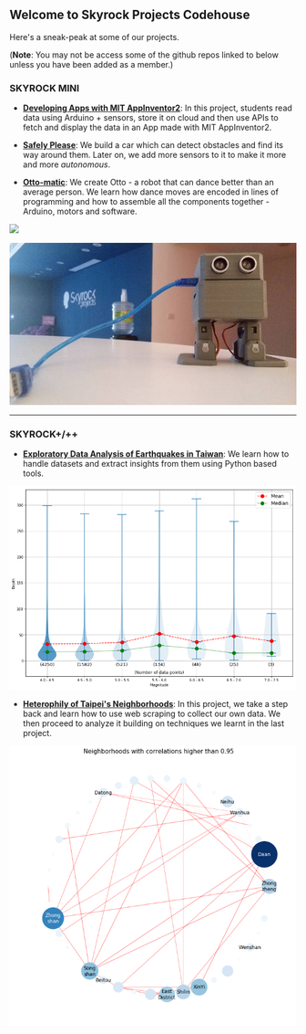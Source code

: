 ## Welcome to Skyrock Projects Codehouse

Here's a sneak-peak at some of our projects.

(**Note**: You may not be access some of the github repos linked to below unless you have been added as a member.)

### SKYROCK MINI
* **[Developing Apps with MIT AppInventor2](https://github.com/skyrockprojects/AppInventor2)**: In this project, students read data using Arduino + sensors, store it on cloud and then use APIs to fetch and display the data in an App made with MIT AppInventor2.

* **[Safely Please](https://github.com/skyrockprojects/safely-please)**: We build a car which can detect obstacles and find its way around them. Later on, we add more sensors to it to make it more and more _autonomous_.

* **[Otto-matic](https://github.com/skyrockprojects/otto-matic)**: We create Otto - a robot that can dance better than an average person. We learn how dance moves are encoded in lines of programming and how to assemble all the components together - Arduino, motors and software.

![](https://github.com/skyrockprojects/skyrockprojects.github.io/blob/master/images/ottodemo.gif?raw=true)

![](https://github.com/skyrockprojects/skyrockprojects.github.io/blob/master/images/ottoskyrock.jpg?raw=true)

---

### SKYROCK+/++

* **[Exploratory Data Analysis of Earthquakes in Taiwan](https://github.com/skyrockprojects/python-quake-da)**: We learn how to handle datasets and extract insights from them using Python based tools.

![](https://github.com/skyrockprojects/skyrockprojects.github.io/blob/master/images/violinplot_quakes.png?raw=true)

* **[Heterophily of Taipei's Neighborhoods](https://github.com/skyrockprojects/heterophily-in-taipei-neighborhoods)**: In this project, we take a step back and learn how to use web scraping to collect our own data. We then proceed to analyze it building on techniques we learnt in the last project.

![](https://github.com/skyrockprojects/skyrockprojects.github.io/blob/master/images/heterophily_network_1.png?raw=true)
